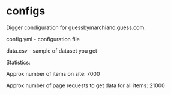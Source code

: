 # configs
Digger condiguration for guessbymarchiano.guess.com.

config.yml - configuration file

data.csv - sample of dataset you get

Statistics:

Approx number of items on site: 7000

Approx number of page requests to get data for all items: 21000

